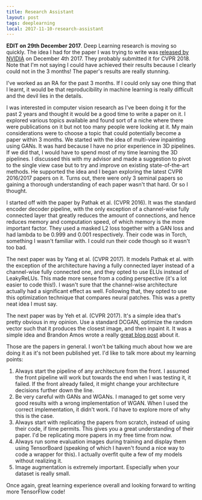 ```yaml
---
title: Research Assistant
layout: post
tags: deeplearning
local: 2017-11-10-research-assistant
---
```


**EDIT on 29th December 2017**. Deep Learning research is moving so quickly. The
idea I had for the paper I was trying to write was [released by
NVIDIA](http://research.nvidia.com/publication/2017-12_High-Resolution-Image-Synthesis)
on December 4th 2017. They probably submitted it for CVPR 2018. Note that I'm
not saying I could have achieved their results because I clearly could not in
the 3 months! The paper's results are really stunning. 

I've worked as an RA for the past 3 months. If I could only say one thing that
I learnt, it would be that reproducibility in machine learning is really
difficult and the devil lies in the details.

I was interested in computer vision research as I've been doing it for the past
2 years and thought it would be a good time to write a paper on it. I
explored various topics available and found sort of a niche where there were
publications on it but not too many people were looking at it. My main
considerations were to choose a topic that could potentially become a paper
within 3 months. We started with the idea of multi-view inpainting using GANs.
It was hard because I have no prior experience in 3D pipelines. If we did that,
I would have to spend most of my time learning the 3D pipelines. I discussed
this with my advisor and made a suggestion to pivot to the single view case but
to try and improve on existing state-of-the-art methods. He supported the idea
and I began exploring the latest CVPR 2016/2017 papers on it. Turns out, there
were only 3 seminal papers so gaining a thorough understanding of each paper
wasn't that hard. Or so I thought.

I started off with the paper by Pathak et al. (CVPR 2016). It was the standard
encoder decoder pipeline, with the only exception of a channel-wise fully
connected layer that greatly reduces the amount of connections, and hence
reduces memory and computation speed, of which memory is the more important
factor. They used a masked L2 loss together with a GAN loss and had lambda to
be 0.999 and 0.001 respectively. Their code was in Torch, something I wasn't
familiar with. I could run their code though so it wasn't too bad.

The next paper was by Yang et al. (CVPR 2017). It models Pathak et al. with the
exception of the architecture having a fully connected layer instead of a
channel-wise fully connected one, and they opted to use ELUs instead of
LeakyReLUs. This made more sense from a coding perspective (it's a lot easier to
code this!). I wasn't sure that the channel-wise architecture actually had a
significant effect as well. Following that, they opted to use this optimization
technique that compares neural patches. This was a pretty neat idea I must say.

The next paper was by Yeh et al. (CVPR 2017). It's a simple idea that's pretty
obvious in my opinion. Use a standard DCGAN, optimize the random vector such
that it produces the closest image, and then inpaint it. It was a simple idea
and Brandon Amos wrote a really [great blog
post](http://bamos.github.io/2016/08/09/deep-completion/) about it. 

Those are the papers in general. I won't be talking much about how we are doing
it as it's not been published yet. I'd like to talk more about my learning
points:

1. Always start the pipeline of any architecture from the front. I assumed the
   front pipeline will work but towards the end when I was testing it, it
   failed.  If the front already failed, it might change your architecture
   decisions further down the line.
2. Be very careful with GANs and WGANs. I managed to get some very good results
   with a wrong implementation of WGAN. When I used the correct implementation,
   it didn't work. I'd have to explore more of why this is the case.
3. Always start with replicating the papers from scratch, instead of using their
   code, if time permits. This gives you a great understanding of their paper.
   I'd be replicating more papers in my free time from now.
4. Always run some evaluation images during training and display them using
   TensorBoard (speaking of which I haven't found a nice way to code a wrapper
   for this). I actually overfit quite a few of my models without realizing it.
5. Image augmentation is extremely important. Especially when your dataset is
   really small.

Once again, great learning experience overall and looking forward to writing
more TensorFlow code!

